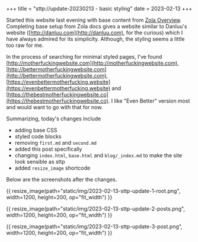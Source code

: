 +++
title = "sttp://update-20230213 - basic styling"
date = 2023-02-13
+++

Started this website last evening with base content from 
[Zola Overview](https://www.getzola.org/documentation/getting-started/overview/).
Completing base setup from Zola docs gives a website similar to Danluu's website 
([http://danluu.com](http://danluu.com), for the curious) which I have always 
admired for its simplicity. Although, the styling seems a little too raw for me.

In the process of searching for minimal styled pages, I've found
[http://motherfuckingwebsite.com](http://motherfuckingwebsite.com), 
[http://bettermotherfuckingwebsite.com](http://bettermotherfuckingwebsite.com),
[https://evenbettermotherfucking.website](https://evenbettermotherfucking.website) 
and [https://thebestmotherfuckingwebsite.co](https://thebestmotherfuckingwebsite.co).
I like "Even Better" version most and would want to go with that for now.

Summarizing, today's changes include
- adding base CSS
- styled code blocks
- removing `first.md` and `second.md`
- added this post specifically
- changing `index.html`, `base.html` and `blog/_index.md` to make the site look
sensible as sttp
- added `resize_image` shortcode

Below are the screenshots after the changes.

{{ resize_image(path="static/img/2023-02-13-sttp-update-1-root.png", width=1200, height=200, op="fit_width") }}

{{ resize_image(path="static/img/2023-02-13-sttp-update-2-posts.png", width=1200, height=200, op="fit_width") }}

{{ resize_image(path="static/img/2023-02-13-sttp-update-3-post.png", width=1200, height=200, op="fit_width") }}
